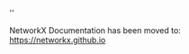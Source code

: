 '<meta http-equiv="refresh" content="0; URL=https://networkx.github.io/documentation/latest/./_modules/networkx/algorithms/distance_regular.html">'

NetworkX Documentation has been moved to:<br><a href="https://networkx.github.io">https://networkx.github.io</a>
